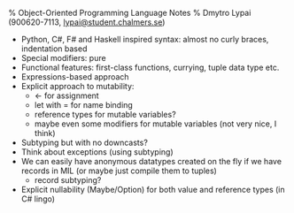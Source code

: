 % Object-Oriented Programming Language Notes
% Dmytro Lypai (900620-7113, lypai@student.chalmers.se)

* Python, C#, F# and Haskell inspired syntax: almost no curly braces, indentation based
* Special modifiers: pure
* Functional features: first-class functions, currying, tuple data type etc.
* Expressions-based approach
* Explicit approach to mutability:
    + <- for assignment
    + let with = for name binding
    + reference types for mutable variables?
    + maybe even some modifiers for mutable variables (not very nice, I think)
* Subtyping but with no downcasts?
* Think about exceptions (using subtyping)
* We can easily have anonymous datatypes created on the fly if we have records in MIL (or maybe just compile them to tuples)
    + record subtyping?
* Explicit nullability (Maybe/Option) for both value and reference types (in C# lingo)

